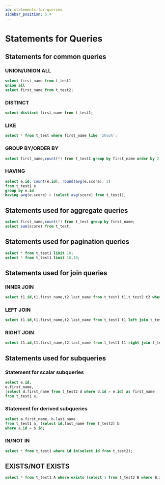 ```yaml
---
id: statements-for-queries
sidebar_position: 5.4
---
```


# Statements for Queries
## **Statements for common queries**
### **UNION/UNION ALL**
```sql
select first_name from t_test1
union all
select first_name from t_test2;
```
### **DISTINCT**
```sql
select distinct first_name from t_test1;
```
### **LIKE**
```sql
select * from t_test where first_name like 'zhou%';
```
### **GROUP BY/ORDER BY**
```sql
select first_name,count(*) from t_test1 group by first_name order by 2;
```
### **HAVING**
```sql
select e.id, count(e.id), round(avg(e.score), 2)
from t_test1 e
group by e.id
having avg(e.score) > (select avg(score) from t_test1);
```
## **Statements used for aggregate queries**
```sql
select first_name,count(*) from t_test group by first_name;
select sum(score) from t_test;
```
## **Statements used for pagination queries**
```sql
select * from t_test1 limit 10;
select * from t_test1 limit 10,10;
```
## **Statements used for join queries**
### **INNER JOIN**
```sql
select t1.id,t1.first_name,t2.last_name from t_test1 t1,t_test2 t2 where t1.id = t2.id;
```
### **LEFT JOIN**
```sql
select t1.id,t1.first_name,t2.last_name from t_test1 t1 left join t_test2 t2 on t1.id = t2.id and t1.id=100;
```
### **RIGHT JOIN**
```sql
select t1.id,t1.first_name,t2.last_name from t_test1 t1 right join t_test2 t2 on t1.id = t2.id and t1.id=100;
```
## **Statements used for subqueries**
### **Statement for scalar subqueries**
```sql
select e.id,
e.first_name,
(select d.first_name from t_test2 d where d.id = e.id) as first_name
from t_test1 e;
```
### **Statement for derived subqueries**
```sql
select a.first_name, b.last_name
from t_test1 a, (select id,last_name from t_test2) b
where a.id = b.id;
```
### IN/NOT IN
```sql
select * from t_test1 where id in(select id from t_test2);
```
## EXISTS/NOT EXISTS
```sql
select * from t_test1 A where exists (select 1 from t_test2 B where B.id = A.id);
```













